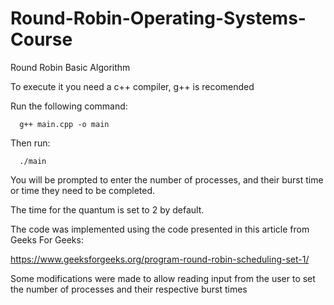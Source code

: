 # Round-Robin-Operating-Systems-Course
Round Robin Basic Algorithm

To execute it you need a c++ compiler, g++ is recomended

Run the following command:

      g++ main.cpp -o main
  
Then run:

      ./main

You will be prompted to enter the number of processes, and their burst time or time they need to be completed.

The time for the quantum is set to 2 by default.

The code was implemented using the code presented in this article from Geeks For Geeks:

https://www.geeksforgeeks.org/program-round-robin-scheduling-set-1/

Some modifications were made to allow reading input from the user to set the number of processes and their respective burst times
